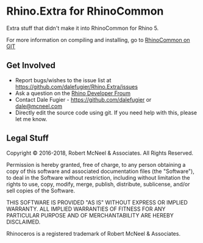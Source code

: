 # Rhino.Extra for RhinoCommon
Extra stuff that didn't make it into RhinoCommon for Rhino 5.

For more information on compiling and installing, go to [RhinoCommon on GIT](https://github.com/mcneel/rhinocommon)

Get Involved
-------------
* Report bugs/wishes to the issue list at https://github.com/dalefugier/Rhino.Extra/issues
* Ask a question on the [Rhino Developer Froum](https://discourse.mcneel.com/c/rhino-developer)
* Contact Dale Fugier - https://github.com/dalefugier or dale@mcneel.com
* Directly edit the source code using git. If you need help with this, please let me know.


Legal Stuff
-----------
Copyright © 2016-2018, Robert McNeel & Associates. All Rights Reserved.

Permission is hereby granted, free of charge, to any person obtaining a copy of
this software and associated documentation files (the "Software"), to deal in
the Software without restriction, including without limitation the rights to use,
copy, modify, merge, publish, distribute, sublicense, and/or sell copies of the
Software.

THIS SOFTWARE IS PROVIDED "AS IS" WITHOUT EXPRESS OR IMPLIED WARRANTY. ALL IMPLIED
WARRANTIES OF FITNESS FOR ANY PARTICULAR PURPOSE AND OF MERCHANTABILITY ARE HEREBY
DISCLAIMED.

Rhinoceros is a registered trademark of Robert McNeel & Associates.
